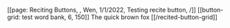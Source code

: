 [[page: Reciting Buttons, , Wen, 1/1/2022, Testing recite button, /]]
[[button-grid: test word bank, 6, 150]]
The
quick
brown
fox
[[/recited-button-grid]]
